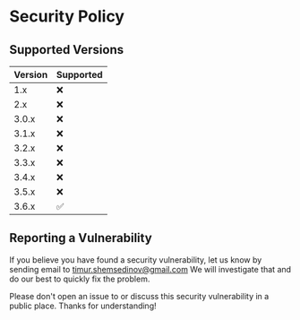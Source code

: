 # Security Policy

## Supported Versions

| Version | Supported          |
| ------- | ------------------ |
| 1.x     | :x:                |
| 2.x     | :x:                |
| 3.0.x   | :x:                |
| 3.1.x   | :x:                |
| 3.2.x   | :x:                |
| 3.3.x   | :x:                |
| 3.4.x   | :x:                |
| 3.5.x   | :x:                |
| 3.6.x   | :white_check_mark: |

## Reporting a Vulnerability

If you believe you have found a security vulnerability, let us know by sending
email to [timur.shemsedinov@gmail.com](mailto:timur.shemsedinov@gmail.com)
We will investigate that and do our best to quickly fix the problem.

Please don't open an issue to or discuss this security vulnerability in a public
place. Thanks for understanding!
